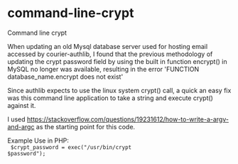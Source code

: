 # command-line-crypt
Command line crypt

When updating an old Mysql database server used for hosting email accessed by courier-authlib, I found that the previous methodology of updating the crypt password field by using the built in function encrypt() in MySQL no longer was available, resulting in the error 'FUNCTION database_name.encrypt does not exist'

Since authlib expects to use the linux system crypt() call, a quick an easy fix was this command line application to take a string and execute crypt() against it.

I used https://stackoverflow.com/questions/19231612/how-to-write-a-argv-and-argc as the starting point for this code.

Example Use in PHP:
<br><code>
$crypt_password = exec("/usr/bin/crypt $password");
</code>

